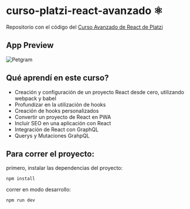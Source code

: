 # curso-platzi-react-avanzado ⚛️

Repositorio con el código del [Curso Avanzado de React de Platzi](https://platzi.com/cursos/react-avanzado/)

## App Preview
![Petgram](./images/petgram.png)

## Qué aprendí en este curso?
* Creación y configuración de un proyecto React desde cero, utilizando webpack y babel
* Profundizar en la utilización de hooks
* Creación de hooks personalizados
* Convertir un proyecto de React en PWA
* Incluir SEO en una aplicación con React
* Integración de React con GraphQL
* Querys y Mutaciones GrahpQL

## Para correr el proyecto:

primero, instalar las dependencias del proyecto:

```npm install```

correr en modo desarrollo:

```npm run dev```
